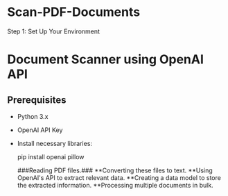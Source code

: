 # Scan-PDF-Documents
Step 1: Set Up Your Environment
# Document Scanner using OpenAI API


## Prerequisites

- Python 3.x
- OpenAI API Key
- Install necessary libraries:
  
  pip install openai  pillow

  ###Reading PDF files.###
**Converting these files to text.
**Using OpenAI's API to extract relevant data.
**Creating a data model to store the extracted information.
**Processing multiple documents in bulk.
